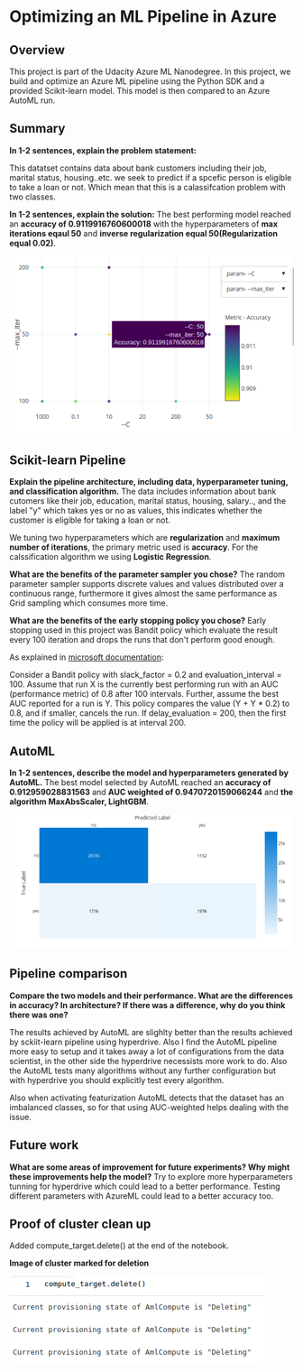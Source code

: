 # Optimizing an ML Pipeline in Azure

## Overview
This project is part of the Udacity Azure ML Nanodegree.
In this project, we build and optimize an Azure ML pipeline using the Python SDK and a provided Scikit-learn model.
This model is then compared to an Azure AutoML run.

## Summary
**In 1-2 sentences, explain the problem statement:**

This datatset contains data about bank customers including their job, marital status, housing..etc. we seek to predict if a spcefic person is eligible to take a loan or not. Which mean that this is a calassifcation problem with two classes.

**In 1-2 sentences, explain the solution:**
The best performing model reached an **accuracy of  0.9119916760600018** with the hyperparameters of **max iterations eqaul 50** and **inverse regularization equal 50(Regularization equal 0.02)**.

![Hyperdrive accuracy](assets/hyperdrive_accuracy.png)

## Scikit-learn Pipeline
**Explain the pipeline architecture, including data, hyperparameter tuning, and classification algorithm.**
The data includes information about bank cutomers like their job, education, marital status, housing, salary.., and the label "y" which takes yes or no as values, this indicates whether the customer is eligible for taking a loan or not.

We tuning two hyperparameters which are **regularization** and **maximum number of iterations**, the primary metric used is **accuracy**. For the calssification algorithm we using **Logistic Regression**. 


**What are the benefits of the parameter sampler you chose?**
The random parameter sampler supports discrete values and values distributed over a continuous range, furthermore it gives almost the same performance as Grid sampling which consumes more time.

**What are the benefits of the early stopping policy you chose?**
Early stopping used in this project was Bandit policy which evaluate the result every 100 iteration and drops the runs that don't perform good enough.

As explained in [microsoft documentation](https://docs.microsoft.com/en-us/python/api/azureml-train-core/azureml.train.hyperdrive.banditpolicy?view=azure-ml-py):

Consider a Bandit policy with slack_factor = 0.2 and evaluation_interval = 100. Assume that run X is the currently best performing run with an AUC (performance metric) of 0.8 after 100 intervals. Further, assume the best AUC reported for a run is Y. This policy compares the value (Y + Y * 0.2) to 0.8, and if smaller, cancels the run. If delay_evaluation = 200, then the first time the policy will be applied is at interval 200.

## AutoML
**In 1-2 sentences, describe the model and hyperparameters generated by AutoML.**
The best model selected by AutoML reached an **accuracy of 0.912959028831563** and **AUC weighted of 0.9470720159066244** and **the algorithm MaxAbsScaler, LightGBM**.

![Confusion matrix](assets/confusion_matrix.png)

## Pipeline comparison
**Compare the two models and their performance. What are the differences in accuracy? In architecture? If there was a difference, why do you think there was one?**


The results achieved by AutoML are slighlty better than the results achieved by sckiit-learn pipeline using hyperdrive. Also I find the AutoML pipeline more easy to setup and it takes away a lot of configurations from the data scientist, in the other side the hyperdrive necessists more work to do. Also the AutoML tests many algorithms without any further configuration but with hyperdrive you should explicitly test every algorithm.

Also when activating featurization AutoML detects that the dataset has an imbalanced classes, so for that using AUC-weighted helps dealing with the issue.


## Future work
**What are some areas of improvement for future experiments? Why might these improvements help the model?**
Try to explore more hyperparameters tunning for hyperdrive which could lead to a better performance. Testing different parameters with AzureML could lead to a better accuracy too.

## Proof of cluster clean up
Added compute_target.delete() at the end of the notebook.

**Image of cluster marked for deletion**

![Deleting the cluster](assets/clean_ws.png)